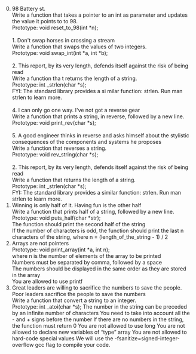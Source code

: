  0. 98 Battery st. <br> Write a function that takes a pointer to an int as parameter and updates the value it points to to 98. <br> Prototype: void reset_to_98(int *n); <br> 
<br> 1. Don't swap horses in crossing a stream <br> Write a function that swaps the values of two integers. <br> Prototype: void swap_int(int *a, int *b); <br> 
 <br> 2. This report, by its very length, defends itself against the risk of being read <br> Write a function tha
t returns the length of a string. <br> Prototype: int _strlen(char *s); <br> FYI: The standard library provides a si
milar function: strlen. Run man strlen to learn more. <br> 
 <br> 4. I can only go one way. I've not got a reverse gear <br> Write a function that prints a string, in reverse, followed by a new line. <br> Prototype: void print_rev(char *s); <br> 
 <br> 5. A good engineer thinks in reverse and asks himself about the stylistic consequences of the components and systems he proposes <br>Write a function that reverses a string. <br> Prototype: void rev_string(char *s); <br> 
 <br> 2. This report, by its very length, defends itself against the risk of being read <br> Write a function that returns the length of a string. <br> Prototype: int _strlen(char *s); <br> FYI: The standard library provides a similar function: strlen. Run man strlen to learn more. <br>
 7. Winning is only half of it. Having fun is the other half <br> Write a function that prints half of a string, followed by a new line. <br> Prototype: void puts_half(char *str); <br> The function should print the second half of the string <br> If the number of characters is odd, the function should print the last n characters of the string, where n = (length_of_the_string - 1) / 2 <br> 
 8. Arrays are not pointers <br> Prototype: void print_array(int *a, int n); <br> where n is the number of elements of the array to be printed <br> Numbers must be separated by comma, followed by a space <br> The numbers should be displayed in the same order as they are stored in the array <br> You are allowed to use printf <br> 
 10. Great leaders are willing to sacrifice the numbers to save the people. Poor leaders sacrifice the people to save the numbers <br> Write a function that convert a string to an integer. <br> Prototype: int _atoi(char *s);
The number in the string can be preceded by an infinite number of characters
You need to take into account all the - and + signs before the number
If there are no numbers in the string, the function must return 0
You are not allowed to use long
You are not allowed to declare new variables of “type” array
You are not allowed to hard-code special values
We will use the -fsanitize=signed-integer-overflow gcc flag to compile your code. <br> 
